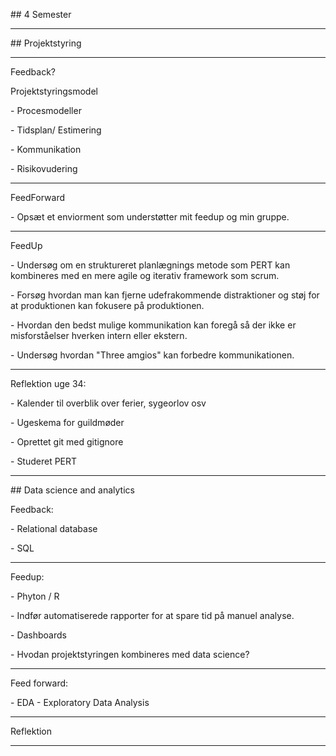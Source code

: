 \## 4 Semester



---

\## Projektstyring

---

Feedback?

Projektstyringsmodel

\-	Procesmodeller 

\-	Tidsplan/ Estimering

\-	Kommunikation

\-	Risikovudering 

---

FeedForward

\-	Opsæt et enviorment som understøtter mit feedup og min gruppe.

---

FeedUp

\-	Undersøg om en struktureret planlægnings metode som PERT kan kombineres med en mere agile og iterativ framework som scrum.

\-	Forsøg hvordan man kan fjerne udefrakommende distraktioner og støj for at produktionen kan fokusere på produktionen.

\-	Hvordan den bedst mulige kommunikation kan foregå så der ikke er misforståelser hverken intern eller ekstern.

\-	Undersøg hvordan "Three amgios" kan forbedre kommunikationen.

---





Reflektion uge 34:

\-	Kalender til overblik over ferier, sygeorlov osv

\-	Ugeskema for guildmøder

\-	Oprettet git med gitignore

\-	Studeret PERT 

---



\## Data science and analytics

Feedback:

\-	Relational database 

\-	SQL

---

Feedup:

\-	Phyton / R

\-	Indfør automatiserede rapporter for at spare tid på manuel analyse.

\-	Dashboards 

\-	Hvodan projektstyringen kombineres med data science?

---

Feed forward:

\-	EDA - Exploratory Data Analysis

---

Reflektion

---



